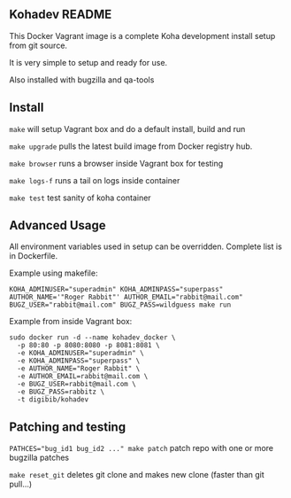 ## Kohadev README

This Docker Vagrant image is a complete Koha development install setup from git source.

It is very simple to setup and ready for use.

Also installed with bugzilla and qa-tools

## Install

`make` will setup Vagrant box and do a default install, build and run

`make upgrade` pulls the latest build image from Docker registry hub.

`make browser` runs a browser inside Vagrant box for testing

`make logs-f` runs a tail on logs inside container

`make test`  test sanity of koha container

## Advanced Usage

All environment variables used in setup can be overridden. Complete list is in Dockerfile.

Example using makefile:

```
KOHA_ADMINUSER="superadmin" KOHA_ADMINPASS="superpass" AUTHOR_NAME='"Roger Rabbit"' AUTHOR_EMAIL="rabbit@mail.com" BUGZ_USER="rabbit@mail.com" BUGZ_PASS=wildguess make run
```

Example from inside Vagrant box:

```
sudo docker run -d --name kohadev_docker \
  -p 80:80 -p 8080:8080 -p 8081:8081 \
  -e KOHA_ADMINUSER="superadmin" \
  -e KOHA_ADMINPASS="superpass" \
  -e AUTHOR_NAME="Roger Rabbit" \
  -e AUTHOR_EMAIL=rabbit@mail.com \
  -e BUGZ_USER=rabbit@mail.com \
  -e BUGZ_PASS=rabbitz \
  -t digibib/kohadev
```

## Patching and testing

`PATHCES="bug_id1 bug_id2 ..." make patch` patch repo with one or more bugzilla patches

`make reset_git`  deletes git clone and makes new clone (faster than git pull...)

